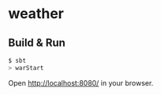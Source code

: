 # weather #

## Build & Run ##

```sh
$ sbt
> warStart
```

Open [http://localhost:8080/](http://localhost:8080/) in your browser.
